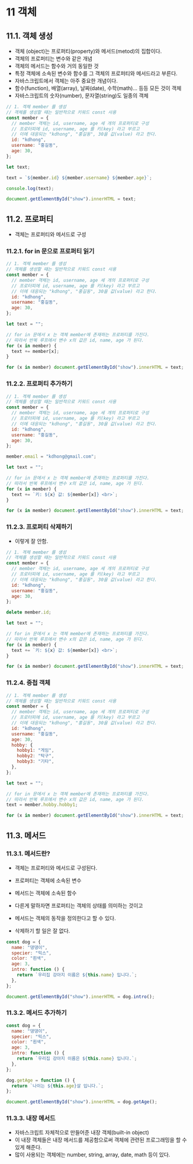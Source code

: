 # 11 객체

## 11.1. 객체 생성

- 객체 (object)는 프로퍼티(property)와 메서드(metod)의 집합이다.
- 객체의 프로퍼티는 변수와 같은 개념
- 객체의 메서드는 함수와 거의 동일한 것
- 특정 객체에 소속된 변수와 함수를 그 객체의 프로퍼티와 메서드라고 부른다.
- 자바스크립트에서 객체는 아주 중요한 개념이다.
- 함수(function), 배열(array), 날짜(date), 수학(math)... 등등 모든 것이 객체
- 자바스크립트의 숫자(number), 문자열(string)도 일종의 객체

```js
// 1. 겍체 member 를 생성
// 객체를 생성할 때는 일반적으로 키워드 const 사용
const member = {
  // member 객체는 id, username, age 세 개의 프로퍼티로 구성
  // 프로터피에 id, username, age 를 키(key) 라고 부르고
  // 이에 대응되는 "kdhong", "홍길동", 30을 값(value) 라고 한다.
  id: "kdhong",
  username: "홍길동",
  age: 30,
};

let text;

text = `${member.id} ${member.username} ${member.age}`;

console.log(text);

document.getElementById("show").innerHTML = text;
```

## 11.2. 프로퍼티

- 객체는 프로퍼티와 메서드로 구성

### 11.2.1. for in 문으로 프로퍼티 읽기

```js
// 1. 겍체 member 를 생성
// 객체를 생성할 때는 일반적으로 키워드 const 사용
const member = {
  // member 객체는 id, username, age 세 개의 프로퍼티로 구성
  // 프로터피에 id, username, age 를 키(key) 라고 부르고
  // 이에 대응되는 "kdhong", "홍길동", 30을 값(value) 라고 한다.
  id: "kdhong",
  username: "홍길동",
  age: 30,
};

let text = "";

// for in 문에서 x 는 객체 member에 존재하는 프로퍼티를 가진다.
// 따라서 반복 루프에서 변수 x의 값은 id, name, age 가 된다.
for (x in member) {
  text += member[x];
}

for (x in member) document.getElementById("show").innerHTML = text;
```

### 11.2.2. 프로퍼티 추가하기

```js
// 1. 겍체 member 를 생성
// 객체를 생성할 때는 일반적으로 키워드 const 사용
const member = {
  // member 객체는 id, username, age 세 개의 프로퍼티로 구성
  // 프로터피에 id, username, age 를 키(key) 라고 부르고
  // 이에 대응되는 "kdhong", "홍길동", 30을 값(value) 라고 한다.
  id: "kdhong",
  username: "홍길동",
  age: 30,
};

member.email = "kdhong@gmail.com";

let text = "";

// for in 문에서 x 는 객체 member에 존재하는 프로퍼티를 가진다.
// 따라서 반복 루프에서 변수 x의 값은 id, name, age 가 된다.
for (x in member) {
  text += `키: ${x} 값: ${member[x]} <br>`;
}

for (x in member) document.getElementById("show").innerHTML = text;
```

### 11.2.3. 프로퍼티 삭제하기

- 이렇게 잘 안함.

```js
// 1. 겍체 member 를 생성
// 객체를 생성할 때는 일반적으로 키워드 const 사용
const member = {
  // member 객체는 id, username, age 세 개의 프로퍼티로 구성
  // 프로터피에 id, username, age 를 키(key) 라고 부르고
  // 이에 대응되는 "kdhong", "홍길동", 30을 값(value) 라고 한다.
  id: "kdhong",
  username: "홍길동",
  age: 30,
};

delete member.id;

let text = "";

// for in 문에서 x 는 객체 member에 존재하는 프로퍼티를 가진다.
// 따라서 반복 루프에서 변수 x의 값은 id, name, age 가 된다.
for (x in member) {
  text += `키: ${x} 값: ${member[x]} <br>`;
}

for (x in member) document.getElementById("show").innerHTML = text;
```

### 11.2.4. 중첩 객체

```js
// 1. 겍체 member 를 생성
// 객체를 생성할 때는 일반적으로 키워드 const 사용
const member = {
  // member 객체는 id, username, age 세 개의 프로퍼티로 구성
  // 프로터피에 id, username, age 를 키(key) 라고 부르고
  // 이에 대응되는 "kdhong", "홍길동", 30을 값(value) 라고 한다.
  id: "kdhong",
  username: "홍길동",
  age: 30,
  hobby: {
    hobby1: "게임",
    hobby2: "탁구",
    hobby3: "기타",
  },
};

let text = "";

// for in 문에서 x 는 객체 member에 존재하는 프로퍼티를 가진다.
// 따라서 반복 루프에서 변수 x의 값은 id, name, age 가 된다.
text = member.hobby.hobby1;

for (x in member) document.getElementById("show").innerHTML = text;
```

## 11.3. 메서드

### 11.3.1. 메서드란?

- 객체는 프로퍼티와 메서드로 구성된다.
- 프로퍼티는 객체에 소속된 변수
- 메서드는 객체에 소속된 함수
- 다른게 말하자면 프로퍼티는 객체의 상태를 의미하는 것이고
- 메서드는 객체의 동작을 정의한다고 할 수 있다.

- 삭제하기 할 일은 잘 없다.

```js
const dog = {
  name: "댕댕이",
  specier: "믹스",
  color: "흰색",
  age: 3,
  intro: function () {
    return `우리집 강아지 이름은 ${this.name} 입니다.`;
  },
};

document.getElementById("show").innerHTML = dog.intro();
```

### 11.3.2. 메서드 추가하기

```js
const dog = {
  name: "댕댕이",
  specier: "믹스",
  color: "흰색",
  age: 3,
  intro: function () {
    return `우리집 강아지 이름은 ${this.name} 입니다.`;
  },
};

dog.getAge = function () {
  return `나이는 ${this.age}살 입니다.`;
};

document.getElementById("show").innerHTML = dog.getAge();
```

### 11.3.3. 내장 메서드

- 자바스크립트 자체적으로 만들어준 내장 객체(built-in object)
- 이 내장 객체들은 내장 메서드를 제공함으로써 객체에 관련된 프로그래밍을 할 수 있게 해준다.
- 많이 사용되는 객체에는 number, string, array, date, math 등이 있다.
